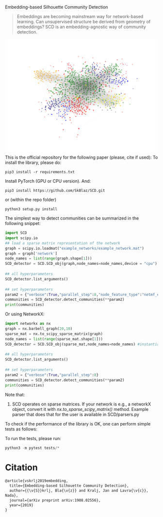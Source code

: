 Embedding-based Silhouette Community Detection

> Embeddings are becoming mainstream way for network-based learning.
> Can unsupervised structure be derived from geometry of embeddings?
> SCD is an embedding-agnostic way of community detection.

![Example communities](figures/comdet.png)
This is the official repository for the following paper (please, cite if used):
To install the library, please do:

```
pip3 install -r requirements.txt
```

Install PyTorch (GPU or CPU version). And:

```
pip3 install https://github.com/SkBlaz/SCD.git
```

or (within the repo folder)


```
python3 setup.py install
```

The simplest way to detect communities can be summarized in the following snippet:

```python
import SCD
import scipy.io
## load a sparse matrix representation of the network
graph = scipy.io.loadmat("example_networks/example_network.mat")
graph = graph['network']
node_names = list(range(graph.shape[1]))
SCD_detector = SCD.SCD_obj(graph,node_names=node_names,device = "cpu") #instantiate, set to gpu for gpu use.

## all hyperparameters
SCD_detector.list_arguments()

## set hyperparameters
param2 = {"verbose":True,"parallel_step":8,"node_feature_type":"netmf_embedding"} # or ppr_embedding
communities = SCD_detector.detect_communities(**param2)
print(communities)
```

Or using NetworkX:

```python
import networkx as nx
graph = nx.barbell_graph(20,10)
sparse_mat = nx.to_scipy_sparse_matrix(graph)
node_names = list(range(sparse_mat.shape[1]))
SCD_detector = SCD.SCD_obj(sparse_mat,node_names=node_names) #instantiate

## all hyperparameters
SCD_detector.list_arguments()

## set hyperparameters
param2 = {"verbose":True,"parallel_step":8}
communities = SCD_detector.detect_communities(**param2)
print(communities)

```


Note that:
1. SCD operates on sparse matrices. If your network is e.g., a networkX object, convert it with *nx.to_sparse_scipy_matrix()* method. Example parser that does that for the user is available in SCD/parsers.py

To check if the performance of the library is OK, one can perform simple tests as follows:

To run the tests, please run:

```python
python3 -m pytest tests/*

```


# Citation
```
@article{vskrlj2019embedding,
  title={Embedding-based Silhouette Community Detection},
  author={{\v{S}}krlj, Bla{\v{z}} and Kralj, Jan and Lavra{\v{c}}, Nada},
  journal={arXiv preprint arXiv:1908.02556},
  year={2019}
}
```
